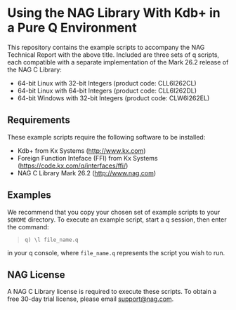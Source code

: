 # Using the NAG Library With Kdb+ in a Pure Q Environment

This repository contains the example scripts to accompany the NAG Technical Report with the above title.  Included are three sets of q scripts, each compatible with a separate implementation of the Mark 26.2 release of the NAG C Library:
*	64-bit Linux with 32-bit Integers (product code: CLL6I262CL)
*	64-bit Linux with 64-bit Integers (product code: CLL6I262DL)
*	64-bit Windows with 32-bit Integers (product code: CLW6I262EL)

## Requirements

These example scripts require the following software to be installed:
* Kdb+ from Kx Systems (http://www.kx.com) 
* Foreign Function Inteface (FFI) from Kx Systems (https://code.kx.com/q/interfaces/ffi/) 
* NAG C Library Mark 26.2 (http://www.nag.com) 

## Examples

We recommend that you copy your chosen set of example scripts to your `$QHOME` directory.  To execute an example script, start a q session, then enter the command:
> ~~~
> q) \l file_name.q
> ~~~
in your q console, where `file_name.q` represents the script you wish to run.   

## NAG License

A NAG C Library license is required to execute these scripts.  To obtain a free 30-day trial license, please email support@nag.com.
